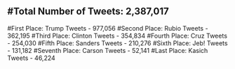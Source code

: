 #Total Number of Tweets: 2,387,017 
---
#First Place: Trump Tweets - 977,056
#Second Place: Rubio Tweets - 362,195
#Third Place: Clinton Tweets - 354,834
#Fourth Place: Cruz Tweets - 254,030
#Fifth Place: Sanders Tweets - 210,276
#Sixth Place: Jeb! Tweets - 131,182
#Seventh Place: Carson Tweets - 52,141
#Last Place: Kasich Tweets - 46,224
